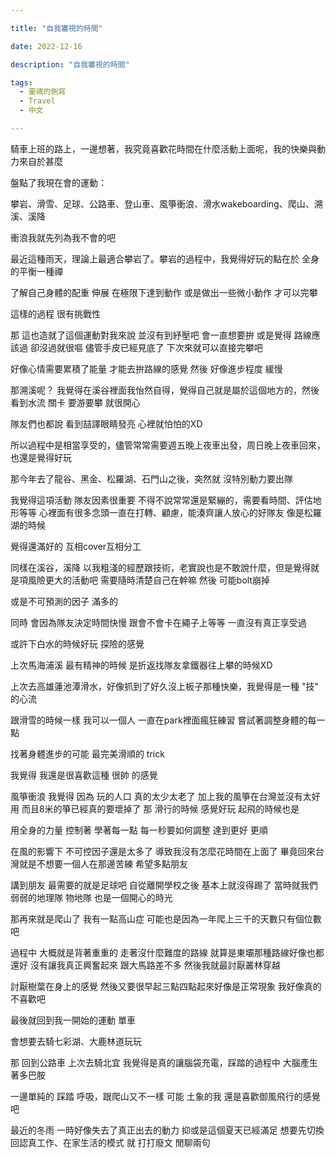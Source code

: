 ```yaml
---

title: "自我審視的時間"

date: 2022-12-16

description: "自我審視的時間"

tags:
  - 靈魂的側寫
  - Travel
  - 中文

---
```


騎車上班的路上，一邊想著，我究竟喜歡花時間在什麼活動上面呢，我的快樂與動力來自於甚麼

盤點了我現在會的運動：

攀岩、滑雪、足球、公路車、登山車、風箏衝浪、滑水wakeboarding、爬山、溯溪、溪降

衝浪我就先列為我不會的吧

最近這種雨天，理論上最適合攀岩了。攀岩的過程中，我覺得好玩的點在於 全身的平衡一種禪

了解自己身體的配重 伸展 在極限下達到動作 或是做出一些微小動作 才可以完攀

這樣的過程 很有挑戰性

那 這也造就了這個運動對我來說 並沒有到紓壓吧 會一直想要拚 或是覺得 路線應該過 卻沒過就很嘔 儘管手皮已經見底了 下次來就可以直接完攀吧

好像心情需要累積了能量 才能去拚路線的感覺 然後 好像進步程度 緩慢

那溯溪呢？ 我覺得在溪谷裡面我怡然自得，覺得自己就是屬於這個地方的，然後看到水流 關卡 要游要攀 就很開心

隊友們也都說 看到喆譯眼睛發亮 心裡就怕怕的XD

所以過程中是相當享受的，儘管常常需要週五晚上夜車出發，周日晚上夜車回來，也還是覺得好玩

那今年去了龍谷、黑金、松羅湖、石門山之後，突然就 沒特別動力要出隊

我覺得這項活動 隊友因素很重要 不得不說常常還是緊繃的，需要看時間、評估地形等等 心裡面有很多念頭一直在打轉、顧慮，能湊齊讓人放心的好隊友 像是松羅湖的時候

覺得還滿好的 互相cover互相分工

同樣在溪谷，溪降 以我粗淺的經歷跟技術，老實說也是不敢說什麼，但是覺得就是項風險更大的活動吧 需要隨時清楚自己在幹嘛 然後 可能bolt崩掉

或是不可預測的因子 滿多的

同時 會因為隊友決定時間快慢 跟會不會卡在繩子上等等 一直沒有真正享受過

或許下白水的時候好玩 探險的感覺

上次馬海浦溪 最有精神的時候 是折返找隊友拿鐵器往上攀的時候XD

上次去高雄蓮池潭滑水，好像抓到了好久沒上板子那種快樂，我覺得是一種 "技" 的心流

跟滑雪的時候一樣 我可以一個人 一直在park裡面瘋狂練習 嘗試著調整身體的每一點

找著身體進步的可能 最完美滑順的 trick

我覺得 我還是很喜歡這種 很帥 的感覺

風箏衝浪 我覺得 因為 玩的人口 真的太少太老了 加上我的風箏在台灣並沒有太好用 而且8米的箏已經真的要壞掉了 那 滑行的時候 感覺好玩 起飛的時候也是

用全身的力量 控制著 學著每一點 每一秒要如何調整 達到更好 更順

在風的影響下 不可控因子還是太多了 導致我沒有怎麼花時間在上面了 畢竟回來台灣就是不想要一個人在那邊苦練 希望多點朋友

講到朋友 最需要的就是足球吧 自從離開學校之後 基本上就沒得踢了 當時就我們弱弱的地理隊 物地隊 也是一個開心的時光

那再來就是爬山了 我有一點高山症 可能也是因為一年爬上三千的天數只有個位數吧

過程中 大概就是背著重重的 走著沒什麼難度的路線 就算是東壩那種路線好像也都還好 沒有讓我真正興奮起來 跟大馬路差不多 然後我就最討厭叢林穿越

討厭樹葉在身上的感覺 然後又要很早起三點四點起來好像是正常現象 我好像真的 不喜歡吧

最後就回到我一開始的運動 單車

會想要去騎七彩湖、大鹿林道玩玩

那 回到公路車 上次去騎北宜 我覺得是真的讓腦袋充電，踩踏的過程中 大腦產生著多巴胺

一邊單純的 踩踏 呼吸，跟爬山又不一樣 可能 土象的我 還是喜歡御風飛行的感覺吧

最近的冬雨 一時好像失去了真正出去的動力 抑或是這個夏天已經滿足 想要先切換回認真工作、在家生活的模式 就 打打廢文 閒聊兩句

